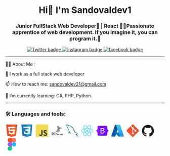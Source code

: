 <div id="header" align="center">
    <img src="https://media.giphy.com/media/xT9IgzoKnwFNmISR8I/giphy.gif" width="200" alt="">
    <h1 align="center">Hi👋 I'm Sandovaldev1</h1>
    <h3 align="center">Junior FullStack Web Developer👾 | React 👨‍💻Passionate apprentice of web development. If you imagine it,
        you can program it.💚</h3>
</div>

<div id="badges" align="center">
    <a href="https://twitter.com/Sandovaldev21">
        <img src="https://img.shields.io/twitter/follow/Sandovaldev21?color=green&logo=twitter&style=for-the-badge"
            alt="Twitter badge">
    </a>
    <a href="https://www.instagram.com/agustinsando21/">
        <img src="https://img.shields.io/twitter/follow/agustinsando21?color=green&logo=instagram&style=for-the-badge"
            alt="instagram badge">
    </a>
    <a href="https://www.facebook.com/profile.php?id=100087921491484">
        <img src="https://img.shields.io/twitter/follow/agustinsando21?color=green&logo=facebook&style=for-the-badge"
            alt="facebook badge">
    </a>
</div>
<hr>
👨‍💻 About Me :

📝 I work as a full stack web developer

📫 How to reach me: sandovaldev21@gmail.com

🌱 I’m currently learning: C#, PHP, Python.
<br>
<hr>
<div align="left">
    <h3> 🛠 Languages and tools:</h3>
    <img src="https://raw.githubusercontent.com/devicons/devicon/1119b9f84c0290e0f0b38982099a2bd027a48bf1/icons/html5/html5-original.svg"
        alt="HTML" title="HTML5" width="40" height="40">&nbsp;
    <img src="https://raw.githubusercontent.com/devicons/devicon/1119b9f84c0290e0f0b38982099a2bd027a48bf1/icons/css3/css3-original.svg"
        alt="CSS" title="CSS" width="40" height="40">&nbsp;
    <img src="https://raw.githubusercontent.com/devicons/devicon/1119b9f84c0290e0f0b38982099a2bd027a48bf1/icons/javascript/javascript-original.svg"
        alt="JavaScript" title="JavaScript" width="40" height="40">&nbsp;
    <img src="https://raw.githubusercontent.com/devicons/devicon/1119b9f84c0290e0f0b38982099a2bd027a48bf1/icons/microsoftsqlserver/microsoftsqlserver-plain-wordmark.svg"
        alt="SQL" title="SqlServer" width="40" height="40">&nbsp;
    <img src="https://raw.githubusercontent.com/devicons/devicon/1119b9f84c0290e0f0b38982099a2bd027a48bf1/icons/mysql/mysql-original.svg"
        alt="mysql" title="MySql" width="40" height="40">&nbsp;
    <img src="https://raw.githubusercontent.com/devicons/devicon/1119b9f84c0290e0f0b38982099a2bd027a48bf1/icons/react/react-original.svg"
        alt="React" title="React" width="40" height="40">&nbsp;
    <img src="https://raw.githubusercontent.com/devicons/devicon/1119b9f84c0290e0f0b38982099a2bd027a48bf1/icons/bootstrap/bootstrap-original.svg"
        alt="Bootstrap" title="Bootstrap" width="40" height="40">&nbsp;
    <img src="https://raw.githubusercontent.com/devicons/devicon/1119b9f84c0290e0f0b38982099a2bd027a48bf1/icons/azure/azure-original.svg"
        alt="Azure" title="Azure" width="40" height="40">&nbsp;
    <img src="https://raw.githubusercontent.com/devicons/devicon/1119b9f84c0290e0f0b38982099a2bd027a48bf1/icons/git/git-original.svg"
        alt="Git" title="Git" width="40" height="40">&nbsp;
    <img src="https://raw.githubusercontent.com/devicons/devicon/1119b9f84c0290e0f0b38982099a2bd027a48bf1/icons/github/github-original.svg"
        alt="Github" title="Github" width="40" height="40">&nbsp;
        <img src="https://raw.githubusercontent.com/devicons/devicon/1119b9f84c0290e0f0b38982099a2bd027a48bf1/icons/figma/figma-original.svg"
        alt="Figma" title="Figma" width="40" height="40">&nbsp;
</div>
